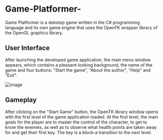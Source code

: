 # Game-Platformer-
Game Platformer is a dekstop game written in the C# programming language and its own game engine that uses the OpenTK wrapper library of the OpenGL graphics library.

## User Interface

After launching the developed game application, the main menu window appears, which contains a pleasant-looking background, the name of the game and four buttons: "Start the game", "About the author", "Help" and "Exit".

![image](https://github.com/nikasuschinskaya/Game-Platformer-/assets/92970744/5187291c-1338-4f60-8334-6897c73db144)

## Gameplay

After clicking on the "Start Game" button, the OpenTK library window opens with the first level of the game application loaded. At the first level, the main goals for the player are to master the control of the character, to get to know the enemies, as well as to observe what health points are taken away for and get their first key. The key is a block-a transition to the next level.

